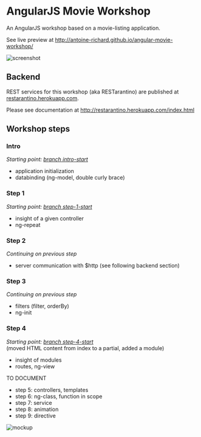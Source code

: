 AngularJS Movie Workshop
========================

An AngularJS workshop based on a movie-listing application.

See live preview at http://antoine-richard.github.io/angular-movie-workshop/

![screenshot](https://dl.dropboxusercontent.com/u/37908099/angular-movie-workshop/angular-movie-screen.png)

Backend 
-------

REST services for this workshop (aka RESTarantino) are published at [restarantino.herokuapp.com](http://restarantino.herokuapp.com).

Please see documentation at http://restarantino.herokuapp.com/index.html


Workshop steps
--------------

### Intro
_Starting point: [branch intro-start](https://github.com/antoine-richard/angular-movie-workshop/tree/intro-start)_

* application initialization
* databinding (ng-model, double curly brace)

### Step 1

_Starting point: [branch step-1-start](https://github.com/antoine-richard/angular-movie-workshop/tree/step-1-start)_

* insight of a given controller
* ng-repeat

### Step 2

_Continuing on previous step_

* server communication with $http (see following backend section)

### Step 3

_Continuing on previous step_

* filters (filter, orderBy)
* ng-init

### Step 4

_Starting point: [branch step-4-start](https://github.com/antoine-richard/angular-movie-workshop/tree/step-4-start)_  
(moved HTML content from index to a partial, added a module)

* insight of modules
* routes, ng-view


TO DOCUMENT

* step 5: controllers, templates
* step 6: ng-class, function in scope
* step 7: service
* step 8: animation
* step 9: directive

![mockup](https://dl.dropboxusercontent.com/u/37908099/angular-movie-workshop/angular-movie-mockup.png)